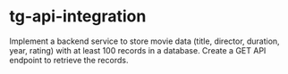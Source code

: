 # tg-api-integration
Implement a backend service to store movie data (title, director, duration, year, rating) with at least 100 records in a database. Create a GET API endpoint to retrieve the records.
